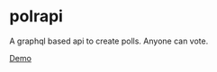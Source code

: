# polrapi
A graphql based api to create polls. Anyone can vote.

[Demo](https://polrr.herokuapp.com/)
